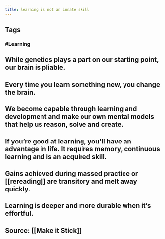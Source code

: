 ```yaml
---
title: learning is not an innate skill
---
```


## Tags
### #Learning
## While genetics plays a part on our starting point, our brain is pliable.
## Every time you learn something new, you change the brain.
## We become capable through learning and development and make our own mental models that help us reason, solve and create.
## If you’re good at learning, you’ll have an advantage in life. It requires memory, continuous learning and is an acquired skill.
## Gains achieved during massed practice or [[rereading]] are transitory and melt away quickly.
## Learning is deeper and more durable when it’s effortful.
## Source: [[Make it Stick]]
